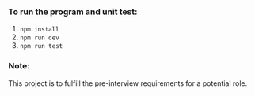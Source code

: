 

### To run the program and unit test:
1. `npm install`
2. `npm run dev`
3. `npm run test`

### Note:
This project is to fulfill the pre-interview requirements for a potential role.







